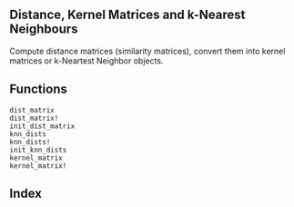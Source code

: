 ## Distance, Kernel Matrices and k-Nearest Neighbours 

Compute distance matrices (similarity matrices), convert them into kernel matrices or k-Neartest Neighbor objects.


## Functions

```@docs
dist_matrix
dist_matrix!
init_dist_matrix
knn_dists
knn_dists!
init_knn_dists
kernel_matrix
kernel_matrix!
```

## Index

```@index
```